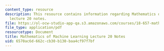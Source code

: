 ```yaml
---
content_type: resource
description: This resource contains information regarding Mathematics of machine learning
  lecture 20 notes.
file: https://ol-ocw-studio-app-qa.s3.amazonaws.com/courses/18-657-mathematics-of-machine-learning-fall-2015/6570ac6d662ccb30b130baa4cf97f7bf_MIT18_657F15_L20.pdf
file_type: application/pdf
resourcetype: Document
title: Mathematics of Machine Learning Lecture 20 Notes
uid: 6570ac6d-662c-cb30-b130-baa4cf97f7bf
---
```


